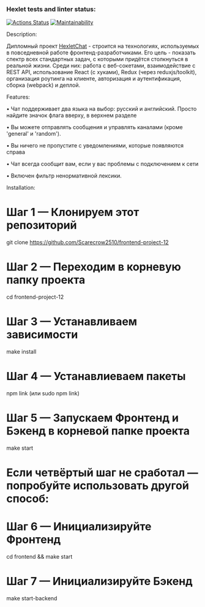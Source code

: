 ### Hexlet tests and linter status:
[![Actions Status](https://github.com/Scarecrow2510/frontend-project-12/workflows/hexlet-check/badge.svg)](https://github.com/Scarecrow2510/frontend-project-12/actions)
[![Maintainability](https://api.codeclimate.com/v1/badges/6808c91f916ab0188b22/maintainability)](https://codeclimate.com/github/Scarecrow2510/frontend-project-12/maintainability)

Description:

Дипломный проект <a href=https://scarecrow2510-onlinechat.up.railway.app>HexletChat</a> - строится на технологиях, используемых в повседневной работе фронтенд-разработчиками.
Его цель - показать спектр всех стандартных задач, с которыми придётся столкнуться в реальной жизни.
Среди них: работа с веб-сокетами, взаимодействие с REST API, использование React (с хуками), Redux (через reduxjs/toolkit), организация роутинга на клиенте, авторизация и аутентификация, сборка (webpack) и деплой.

Features:

• Чат поддерживает два языка на выбор: русский и английский. Просто найдите значок флага вверху, в верхнем разделе

• Вы можете отправлять сообщения и управлять каналами (кроме 'general' и 'random').

• Вы ничего не пропустите с уведомлениями, которые появляются справа

• Чат всегда сообщит вам, если у вас проблемы с подключением к сети

• Включен фильтр ненормативной лексики.

Installation:

# Шаг 1 — Клонируем этот репозиторий
git clone https://github.com/Scarecrow2510/frontend-project-12

# Шаг 2 — Переходим в корневую папку проекта
cd frontend-project-12

# Шаг 3 — Устанавливаем зависимости
make install

# Шаг 4 — Устанавлиеваем пакеты
npm link (или sudo npm link)

# Шаг 5 — Запускаем Фронтенд и Бэкенд в корневой папке проекта
make start

# Если четвёртый шаг не сработал — попробуйте использовать другой способ:

# Шаг 6 — Инициализируйте Фронтенд
cd frontend && make start

# Шаг 7 — Инициализируйте Бэкенд
make start-backend